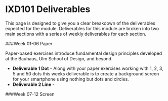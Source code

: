 IXD101 Deliverables
===========================

This page is designed to give you a clear breakdown of the deliverables expected for the module. Deliverables for this module are broken into two main sections with a series of weekly deliverables for each section.

###Week 01-06 Paper 

Paper-based exercises introduce fundamental design principles developed at the Bauhaus, Ulm School of Design, and beyond.  

- **Deliverable 1 Dot** - Along with your paper exercises working with 1, 2, 3, 5 and 50 dots this weeks deliverable is to create a background screen for your smartphone using nothing but dots and circles.  
- **Deliverable 2 Line** - 

###Week 07-12 Screen

